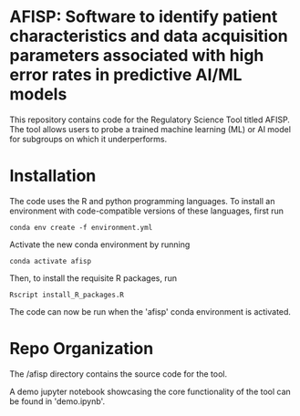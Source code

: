 # AFISP: Software to identify patient characteristics and data acquisition parameters associated with high error rates in predictive AI/ML models

This repository contains code for the Regulatory Science Tool titled AFISP. The tool allows users to probe a trained machine learning (ML) or AI model for subgroups on which it underperforms.


# Installation

The code uses the R and python programming languages. To install an environment with code-compatible versions of these languages, first run

```
conda env create -f environment.yml
```

Activate the new conda environment by running

```
conda activate afisp
```

Then, to install the requisite R packages, run

```
Rscript install_R_packages.R
```

The code can now be run when the 'afisp' conda environment is activated.


# Repo Organization

The /afisp directory contains the source code for the tool.

A demo jupyter notebook showcasing the core functionality of the tool can be found in 'demo.ipynb'.
